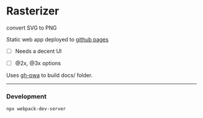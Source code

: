# Rasterizer
convert SVG to PNG

Static web app deployed to [github pages](https://firien.github.io/rasterizer/)

- [ ] Needs a decent UI
- [ ] @2x, @3x options


Uses [gh-pwa](https://github.com/firien/gh-pwa) to build docs/ folder.

---

### Development

    npx webpack-dev-server
